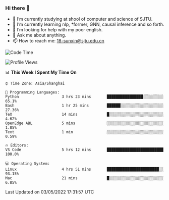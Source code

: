### Hi there 👋

<!--
**sunxin000/sunxin000** is a ✨ _special_ ✨ repository because its `README.md` (this file) appears on your GitHub profile.

Here are some ideas to get you started:

- 🔭 I’m currently working on ...
- 🌱 I’m currently learning ...
- 👯 I’m looking to collaborate on ...
- 🤔 I’m looking for help with ...
- 💬 Ask me about ...
- 📫 How to reach me: ...
- 😄 Pronouns: ...
- ⚡ Fun fact: ...
-->
- 🏫 I’m currently studying at shool of computer and science of SJTU.
- 🌱 I’m currently learning nlp, \*former, GNN, causal inference and so forth.
- 🤔 I’m looking for help with my poor english.
- 💬 Ask me about anything.
- 📫 How to reach me: 18-sunxin@sjtu.edu.cn
<!--START_SECTION:waka-->
![Code Time](http://img.shields.io/badge/Code%20Time-183%20hrs%2018%20mins-blue)

![Profile Views](http://img.shields.io/badge/Profile%20Views-8-blue)

📊 **This Week I Spent My Time On** 

```text
⌚︎ Time Zone: Asia/Shanghai

💬 Programming Languages: 
Python                   3 hrs 23 mins       ████████████████░░░░░░░░░   65.1% 
Bash                     1 hr 25 mins        ██████░░░░░░░░░░░░░░░░░░░   27.36% 
TeX                      14 mins             █░░░░░░░░░░░░░░░░░░░░░░░░   4.62% 
OpenEdge ABL             5 mins              ░░░░░░░░░░░░░░░░░░░░░░░░░   1.85% 
Text                     1 min               ░░░░░░░░░░░░░░░░░░░░░░░░░   0.59%

🔥 Editors: 
VS Code                  5 hrs 12 mins       █████████████████████████   100.0%

💻 Operating System: 
Linux                    4 hrs 51 mins       ███████████████████████░░   93.15% 
Mac                      21 mins             █░░░░░░░░░░░░░░░░░░░░░░░░   6.85%

```


 Last Updated on 03/05/2022 17:31:57 UTC
<!--END_SECTION:waka-->
